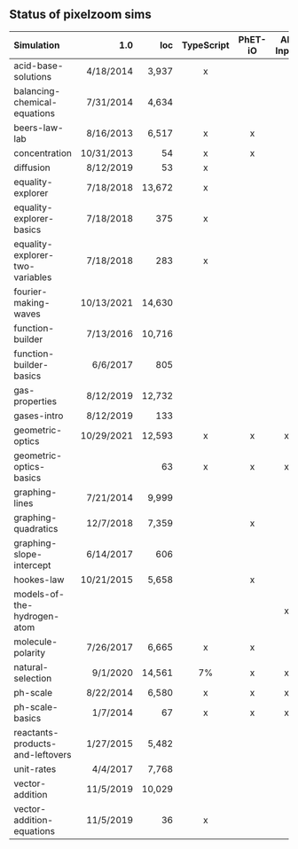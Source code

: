 ## Status of pixelzoom sims 

| Simulation                       |        1.0 |    loc | TypeScript | PhET-iO  | Alt Input  | UI Sound  | Dynamic Locale |
|:---------------------------------|-----------:|-------:|:----------:|:--------:|:-----------:|:---------:|:--------------:|
| acid-base-solutions              |  4/18/2014 |  3,937 |          x |          |             |           |       x        |
| balancing-chemical-equations     |  7/31/2014 |  4,634 |            |          |             |           |       x        |
| beers-law-lab                    |  8/16/2013 |  6,517 |          x |    x     |             |           |       x        |
| concentration                    | 10/31/2013 |     54 |          x |    x     |             |           |       x        |
| diffusion                        |  8/12/2019 |     53 |          x |          |             |           |       x        |
| equality-explorer                |  7/18/2018 | 13,672 |          x |          |             |           |       x        |
| equality-explorer-basics         |  7/18/2018 |    375 |          x |          |             |           |       x        |
| equality-explorer-two-variables  |  7/18/2018 |    283 |          x |          |             |           |       x        |
| fourier-making-waves             | 10/13/2021 | 14,630 |            |          |             |           |      80%       |
| function-builder                 |  7/13/2016 | 10,716 |            |          |             |           |      80%       |
| function-builder-basics          |   6/6/2017 |    805 |            |          |             |           |       x        |
| gas-properties                   |  8/12/2019 | 12,732 |            |          |             |           |                |
| gases-intro                      |  8/12/2019 |    133 |            |          |             |           |       x        |
| geometric-optics                 | 10/29/2021 | 12,593 |          x |    x     |      x      |     x     |       x        |
| geometric-optics-basics          |            |     63 |          x |    x     |      x      |     x     |       x        |
| graphing-lines                   |  7/21/2014 |  9,999 |            |          |             |           |                |
| graphing-quadratics              |  12/7/2018 |  7,359 |            |    x     |             |           |                |
| graphing-slope-intercept         |  6/14/2017 |    606 |            |          |             |           |       x        |
| hookes-law                       | 10/21/2015 |  5,658 |            |    x     |             |           |                |
| models-of-the-hydrogen-atom      |            |        |            |          |      x      |     x     |       x        |
| molecule-polarity                |  7/26/2017 |  6,665 |          x |    x     |             |           |       x        |
| natural-selection                |   9/1/2020 | 14,561 |     7%     |    x     |      x      |     x     |       x        |
| ph-scale                         |  8/22/2014 |  6,580 |          x |    x     |      x      |     x     |       x        |
| ph-scale-basics                  |   1/7/2014 |     67 |          x |    x     |      x      |     x     |       x        |
| reactants-products-and-leftovers |  1/27/2015 |  5,482 |            |          |             |           |       x        |
| unit-rates                       |   4/4/2017 |  7,768 |            |          |             |           |       5%       |
| vector-addition                  |  11/5/2019 | 10,029 |            |          |             |           |                |
| vector-addition-equations        |  11/5/2019 |     36 |          x |          |             |           |       x        |
